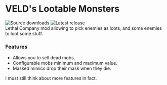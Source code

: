 # VELD's Lootable Monsters
![Source downloads](https://img.shields.io/github/downloads/veld-dev/LootableMonsters/total) ![Latest release](https://img.shields.io/github/v/release/veld-dev/LootableMonsters)   
Lethal Company mod allowing to pick enemies as loots, and some enemies to loot some stuff.

### Features
- Allows you to sell dead mobs.
- Configurable mobs minimum and maximum value.
- Masked mimics drop their mask when they die.

I must still think about more features in fact.
